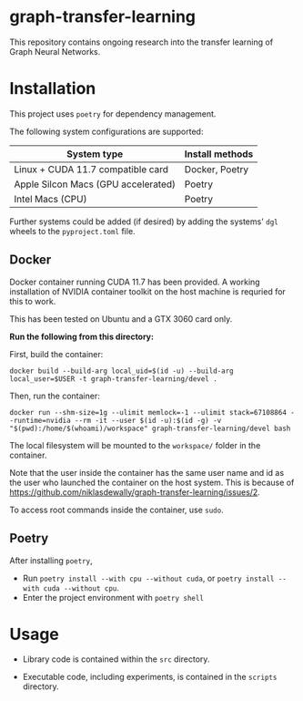 # graph-transfer-learning

This repository contains ongoing research into the transfer learning of
Graph Neural Networks.


# Installation

This project uses `poetry` for dependency management.

The following system configurations are supported:

| System type | Install methods | 
|-------------|-----------------|
| Linux + CUDA 11.7 compatible card | Docker, Poetry|
| Apple Silcon Macs (GPU accelerated) | Poetry|
| Intel Macs (CPU) | Poetry|


Further systems could be added (if desired) by adding the systems' `dgl` wheels to the `pyproject.toml` file.

## Docker

Docker container running CUDA 11.7 has been provided. A working installation of NVIDIA container toolkit on the host machine is requried for this to work.

This has been tested on Ubuntu and a GTX 3060 card only.


**Run the following from this directory:**

First, build the container:

```
docker build --build-arg local_uid=$(id -u) --build-arg local_user=$USER -t graph-transfer-learning/devel .
```

Then, run the container:

```
docker run --shm-size=1g --ulimit memlock=-1 --ulimit stack=67108864 --runtime=nvidia --rm -it --user $(id -u):$(id -g) -v "$(pwd):/home/$(whoami)/workspace" graph-transfer-learning/devel bash
```

The local filesystem will be mounted to the `workspace/` folder in the container.


Note that the user inside the container has  the same user name and id as the user who launched the container on the host system. This is because of https://github.com/niklasdewally/graph-transfer-learning/issues/2. 

To access root commands inside the container, use `sudo`.

## Poetry

After installing `poetry`, 

* Run `poetry install --with cpu --without cuda`, or `poetry install --with cuda --without cpu`.
* Enter the project environment with `poetry shell`



# Usage

* Library code is contained within the `src` directory.

* Executable code, including experiments, is contained in the `scripts`
  directory. 

<!-- vim: tw=80 cc=80
-->



